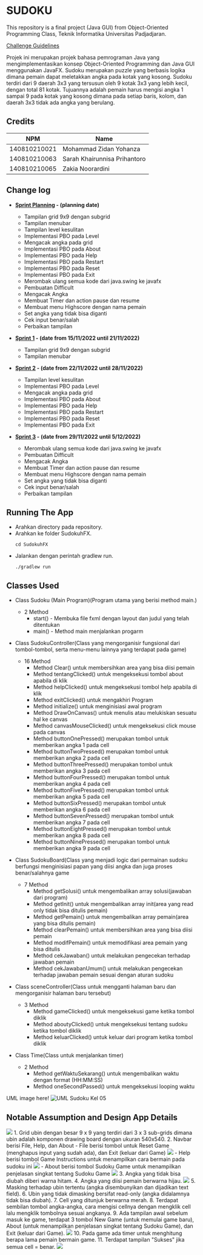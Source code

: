 # SUDOKU

This repository is a final project (Java GUI) from Object-Oriented Programming Class, Teknik Informatika Universitas Padjadjaran. 

[Challenge Guidelines](challenge-guideline.md)

Projek ini merupakan projek bahasa pemrograman Java yang mengimplementasikan konsep Object-Oriented Programming dan Java GUI menggunakan JavaFX.
Sudoku merupakan puzzle yang berbasis logika dimana pemain dapat meletakkan angka pada kotak yang kosong. Sudoku terdiri dari 9 daerah 3x3 yang tersusun oleh 9 kotak 3x3 yang lebih kecil, dengan total 81 kotak. Tujuannya adalah pemain harus mengisi angka 1 sampai 9 pada kotak yang kosong dimana pada setiap baris, kolom, dan daerah 3x3 tidak ada angka yang berulang.

## Credits
| NPM           | Name                            |
| ------------- |---------------------------------|
| 140810210021  | Mohammad Zidan Yohanza          |
| 140810210063  | Sarah Khairunnisa Prihantoro    |
| 140810210065  | Zakia Noorardini                |

## Change log
- **[Sprint Planning](changelog/sprint-planning.md) - (planning date)** 
   - Tampilan grid 9x9 dengan subgrid
   - Tampilan menubar 
   - Tampilan level kesulitan  
   - Implementasi PBO pada Level
   - Mengacak angka pada grid  
   - Implementasi PBO pada About  
   - Implementasi PBO pada Help 
   - Implementasi PBO pada Restart 
   - Implementasi PBO pada Reset  
   - Implementasi PBO pada Exit 
   - Merombak ulang semua kode dari java.swing ke javafx 
   - Pembuatan Difficult                                                   
   - Mengacak Angka                            
   - Membuat Timer dan action pause dan resume 
   - Membuat menu Highscore dengan nama pemain 
   - Set angka yang tidak bisa diganti         
   - Cek input benar/salah                     
   - Perbaikan tampilan 

- **[Sprint 1](changelog/sprint-1.md) - (date from 15/11/2022 until 21/11/2022)** 
   - Tampilan grid 9x9 dengan subgrid
   - Tampilan menubar

- **[Sprint 2](changelog/sprint-2.md) - (date from 22/11/2022 until 28/11/2022)** 
   - Tampilan level kesulitan  
   - Implementasi PBO pada Level
   - Mengacak angka pada grid  
   - Implementasi PBO pada About  
   - Implementasi PBO pada Help 
   - Implementasi PBO pada Restart 
   - Implementasi PBO pada Reset  
   - Implementasi PBO pada Exit 
   
- **[Sprint 3](changelog/sprint-3.md) - (date from 29/11/2022 until 5/12/2022)** 
   - Merombak ulang semua kode dari java.swing ke javafx                    
   - Pembuatan Difficult                            
   - Mengacak Angka                           
   - Membuat Timer dan action pause dan resume 
   - Membuat menu Highscore dengan nama pemain 
   - Set angka yang tidak bisa diganti         
   - Cek input benar/salah                     
   - Perbaikan tampilan                       

## Running The App
- Arahkan directory pada repository.
- Arahkan ke folder SudokuhFX.
  ```shell
  cd SudokuhFX
  ```
- Jalankan dengan perintah gradlew run.
  ```shell
  ./gradlew run
  ```

## Classes Used
   - Class Sudoku (Main Program)(Program utama yang berisi method main.)
      - 2 Method
         - start() - Membuka file fxml dengan layout dan judul yang telah ditentukan
         - main() - Method main menjalankan progarm
       
   - Class SudokuController(Class yang mengorganisir fungsional dari tombol-tombol, serta menu-menu lainnya yang terdapat pada game)
      - 16 Method
         - Method Clear() untuk membersihkan area yang bisa diisi pemain
         - Method tentangClicked() untuk mengeksekusi tombol about apabila di klik
         - Method helpClicked() untuk mengeksekusi tombol help apabila di klik
         - Method exitClicked() untuk mengakhiri Program
         - Method initialize() untuk menginisiasi awal program
         - Method DrawOnCanvas() untuk menulis atau melukiskan sesuatu hal ke canvas 
         - Method canvasMouseClicked() untuk mengeksekusi click mouse pada canvas 
         - Method buttonOnePressed() merupakan tombol untuk memberikan angka 1 pada cell
         - Method buttonTwoPressed() merupakan tombol untuk memberikan angka 2 pada cell
         - Method buttonThreePressed() merupakan tombol untuk memberikan angka 3 pada cell
         - Method buttonFourPressed() merupakan tombol untuk memberikan angka 4 pada cell
         - Method buttonFivePressed() merupakan tombol untuk memberikan angka 5 pada cell
         - Method buttonSixPressed() merupakan tombol untuk memberikan angka 6 pada cell
         - Method buttonSevenPressed() merupakan tombol untuk memberikan angka 7 pada cell
         - Method buttonEightPressed() merupakan tombol untuk memberikan angka 8 pada cell
         - Method buttonNinePressed() merupakan tombol untuk memberikan angka 9 pada cell

   - Class SudokuBoard(Class yang menjadi logic dari permainan sudoku berfungsi menginisiasi papan yang diisi angka dan juga proses benar/salahnya game
      - 7 Method
         - Method getSolusi() untuk mengembalikan array solusi(jawaban dari program)
         - Method getInit() untuk mengembalikan array init(area yang read only tidak bisa ditulis pemain)
         - Method getPemain() untuk mengembalikan array pemain(area yang bisa ditulis pemain)
         - Method clearPemain() untuk membersihkan area yang bisa diisi pemain
         - Method modifPemain() untuk memodifikasi area pemain yang bisa ditulis
         - Method cekJawaban() untuk melakukan pengecekan terhadap jawaban pemain
         - Method cekJawabanUmum() untuk melakukan pengecekan terhadap jawaban pemain sesuai dengan aturan sudoku
       
   - Class sceneController(Class untuk mengganti halaman baru dan mengorganisir halaman baru tersebut)
      - 3 Method
         - Method gameClicked() untuk mengeksekusi game ketika tombol diklik
         - Method aboutyClicked() untuk mengeksekusi tentang sudoku ketika tombol diklik
         - Method keluarClicked() untuk keluar dari program ketika tombol diklik     
          
   - Class Time(Class untuk menjalankan timer)
      - 2 Method
         - Method getWaktuSekarang() untuk mengembalikan waktu dengan format (HH:MM:SS)
         - Method oneSecondPassed() untuk mengeksekusi looping waktu      

UML image here!
![UML Sudoku Kel 05](https://user-images.githubusercontent.com/100187385/205811022-28814fdf-ccf7-45e3-8238-2c0208d74fcf.png)



## Notable Assumption and Design App Details
<img src="img/game.jpg">
1. Grid ubin dengan besar 9 x 9 yang terdiri dari 3 x 3 sub-grids dimana ubin adalah komponen drawing board dengan ukuran 540x540.
2. Navbar berisi File, Help, dan About
   - File berisi tombol untuk  Reset Game (menghapus input yang sudah ada), dan Exit (keluar dari Game)
   <img src="img/exit.jpg">
   - Help berisi tombol Game Instructions untuk menampilkan cara bermain pada sudoku ini
   <img src="img/help.jpg">
   - About berisi tombol Sudoku Game untuk menampilkan penjelasan singkat tentang Sudoku Game
   <img src="img/about.jpg">
3. Angka yang tidak bisa diubah diberi warna hitam.
4. Angka yang diisi pemain berwarna hijau.
   <img src="img/input.jpg">
5. Masking terhadap ubin tertentu (angka disembunyikan dan dijadikan text field).
6. Ubin yang tidak dimasking bersifat read-only (angka didalamnya tidak bisa diubah).
7. Cell yang ditunjuk berwarna merah.
8. Terdapat sembilan tombol angka-angka, cara mengisi cellnya dengan mengklik cell lalu mengklik tombolnya sesuai angkanya.
9. Ada tampilan awal sebelum masuk ke game, terdapat 3 tombol New Game (untuk memulai game baru), About (untuk menampilkan penjelasan singkat tentang Sudoku Game), dan Exit (keluar dari Game).
   <img src="img/main.jpg">
10. Pada game ada timer untuk menghitung berapa lama pemain bermain game.
11. Terdapat tampilan "Sukses" jika semua cell = benar.
   <img src="img/berhasil.jpg">